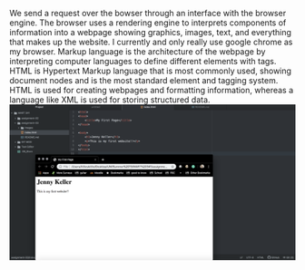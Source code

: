 We send a request over the bowser through an interface with the browser engine. The browser uses a rendering engine to interprets components of information into a webpage showing graphics, images, text, and everything that makes up the website.
I currently and only really use google chrome as my browser.
Markup language is the architecture of the webpage by interpreting computer languages to define different elements with tags. HTML is Hypertext Markup language that is most commonly used, showing document nodes and is the most standard element and tagging system. HTML is used for creating webpages and formatting information, whereas a language like XML is used for storing structured data.
![Screenshot](./images/A-03screenshot.png)
